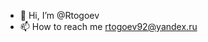 - 👋 Hi, I’m @Rtogoev
- 📫 How to reach me rtogoev92@yandex.ru

<!---
Rtogoev/Rtogoev is a ✨ special ✨ repository because its `README.md` (this file) appears on your GitHub profile.
You can click the Preview link to take a look at your changes.
--->
